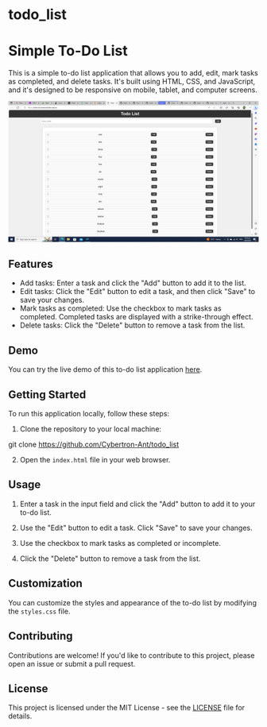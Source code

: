 # todo_list

# Simple To-Do List

This is a simple to-do list application that allows you to add, edit, mark tasks as completed, and delete tasks. It's built using HTML, CSS, and JavaScript, and it's designed to be responsive on mobile, tablet, and computer screens.

![Screenshot](todo_list.png)

## Features

- Add tasks: Enter a task and click the "Add" button to add it to the list.
- Edit tasks: Click the "Edit" button to edit a task, and then click "Save" to save your changes.
- Mark tasks as completed: Use the checkbox to mark tasks as completed. Completed tasks are displayed with a strike-through effect.
- Delete tasks: Click the "Delete" button to remove a task from the list.

## Demo

You can try the live demo of this to-do list application [here](https://your-demo-link-here.com).

## Getting Started

To run this application locally, follow these steps:

1. Clone the repository to your local machine:

git clone https://github.com/Cybertron-Ant/todo_list


2. Open the `index.html` file in your web browser.

## Usage

1. Enter a task in the input field and click the "Add" button to add it to your to-do list.

2. Use the "Edit" button to edit a task. Click "Save" to save your changes.

3. Use the checkbox to mark tasks as completed or incomplete.

4. Click the "Delete" button to remove a task from the list.

## Customization

You can customize the styles and appearance of the to-do list by modifying the `styles.css` file.

## Contributing

Contributions are welcome! If you'd like to contribute to this project, please open an issue or submit a pull request.

## License

This project is licensed under the MIT License - see the [LICENSE](LICENSE) file for details.
